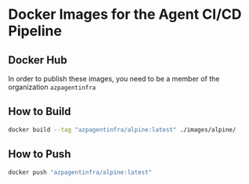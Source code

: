 # Docker Images for the Agent CI/CD Pipeline

## Docker Hub

In order to publish these images, you need to be a member of the organization `azpagentinfra`

## How to Build

```bash
docker build --tag "azpagentinfra/alpine:latest" ./images/alpine/
```

## How to Push

```bash
docker push "azpagentinfra/alpine:latest"
```
